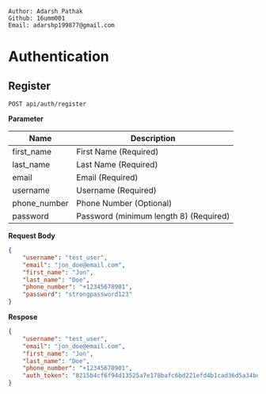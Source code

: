 ```properties
Author: Adarsh Pathak
Github: 16umm001
Email: adarshp199877@gmail.com
```

# Authentication

## Register

``` 
POST api/auth/register
```

**Parameter**

Name   | Description
-------|---------------
first_name | First Name (Required)
last_name | Last Name (Required)
email | Email (Required)
username | Username (Required)
phone_number | Phone Number (Optional)
password | Password (minimum length 8) (Required)

**Request Body**
```json
{
    "username": "test_user",
    "email": "jon_doe@email.com", 
    "first_name": "Jon",
    "last_name": "Doe", 
    "phone_number": "+12345678901", 
    "password": "strongpassword123"
}
```

**Respose**
```json
{
    "username": "test_user",
    "email": "jon_doe@email.com", 
    "first_name": "Jon",
    "last_name": "Doe", 
    "phone_number": "+12345678901",
    "auth_token": "8215b4cf6f94d13525a7e178bafc6bd221efd4b1cad36d5a34bd346b8c26e90b"
}
```
